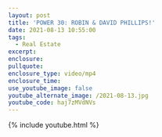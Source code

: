 ```yaml
---
layout: post
title: 'POWER 30: ROBIN & DAVID PHILLIPS!'
date: 2021-08-13 10:55:00
tags:
  - Real Estate
excerpt:
enclosure:
pullquote:
enclosure_type: video/mp4
enclosure_time:
use_youtube_image: false
youtube_alternate_image: /2021-08-13.jpg
youtube_code: haj7zMVdNVs
---
```

{% include youtube.html %}
